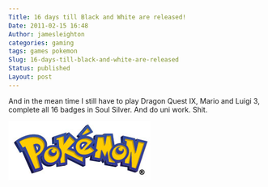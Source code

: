```yaml
---
Title: 16 days till Black and White are released!
Date: 2011-02-15 16:48
Author: jamesleighton
categories: gaming
tags: games pokemon
Slug: 16-days-till-black-and-white-are-released
Status: published
Layout: post
---
```

And in the mean time I still have to play Dragon Quest IX, Mario and Luigi 3, complete all 16 badges in Soul Silver. And do uni work. Shit.  

![wpid-pokemon-logo-2011-02-15-16-48.jpg](/images/wpid-pokemon-logo-2011-02-15-16-48.jpg)
